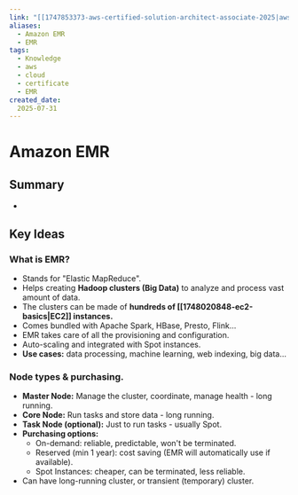 ```yaml
---
link: "[[1747853373-aws-certified-solution-architect-associate-2025|aws Certified Solution Architect Associate 2025]]"
aliases: 
  - Amazon EMR
  - EMR
tags:
  - Knowledge
  - aws
  - cloud
  - certificate
  - EMR
created_date:
  2025-07-31
---
```

# Amazon EMR
## Summary
- 

## Key Ideas
### What is EMR?
- Stands for "Elastic MapReduce".
- Helps creating **Hadoop clusters (Big Data)** to analyze and process vast amount of data.
- The clusters can be made of **hundreds of [[1748020848-ec2-basics|EC2]] instances.**
- Comes bundled with Apache Spark, HBase, Presto, Flink...
- EMR takes care of all the provisioning and configuration.
- Auto-scaling and integrated with Spot instances.
- **Use cases:** data processing, machine learning, web indexing, big data...

### Node types & purchasing.
- **Master Node:** Manage the cluster, coordinate, manage health - long running.
- **Core Node:** Run tasks and store data - long running.
- **Task Node (optional):** Just to run tasks - usually Spot.
- **Purchasing options:**
  - On-demand: reliable, predictable, won't be terminated.
  - Reserved (min 1 year): cost saving (EMR will automatically use if available).
  - Spot Instances: cheaper, can be terminated, less reliable.
- Can have long-running cluster, or transient (temporary) cluster.




